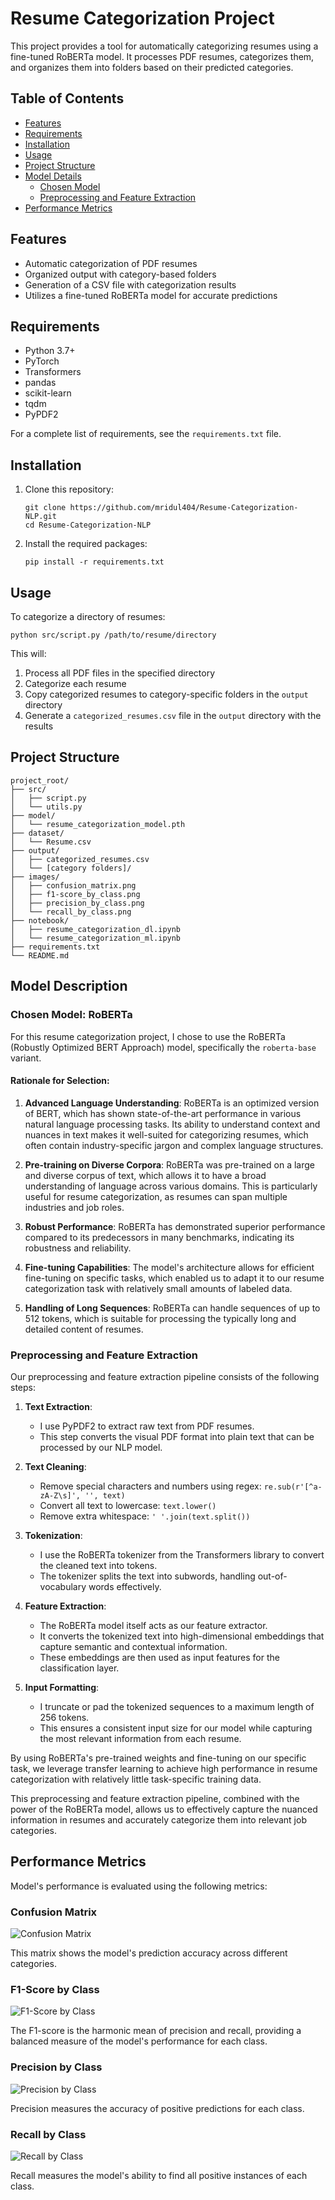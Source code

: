 # Resume Categorization Project

This project provides a tool for automatically categorizing resumes using a fine-tuned RoBERTa model. It processes PDF resumes, categorizes them, and organizes them into folders based on their predicted categories.

## Table of Contents
- [Features](#features)
- [Requirements](#requirements)
- [Installation](#installation)
- [Usage](#usage)
- [Project Structure](#project-structure)
- [Model Details](#model-details)
  - [Chosen Model](#chosen-model-roberta)
  - [Preprocessing and Feature Extraction](#preprocessing-and-feature-extraction)
- [Performance Metrics](#performance-metrics)


## Features

- Automatic categorization of PDF resumes
- Organized output with category-based folders
- Generation of a CSV file with categorization results
- Utilizes a fine-tuned RoBERTa model for accurate predictions

## Requirements

- Python 3.7+
- PyTorch
- Transformers
- pandas
- scikit-learn
- tqdm
- PyPDF2

For a complete list of requirements, see the `requirements.txt` file.

## Installation

1. Clone this repository:
   ```
   git clone https://github.com/mridul404/Resume-Categorization-NLP.git
   cd Resume-Categorization-NLP
   ```

2. Install the required packages:
   ```
   pip install -r requirements.txt
   ```

## Usage

To categorize a directory of resumes:

```
python src/script.py /path/to/resume/directory
```

This will:
1. Process all PDF files in the specified directory
2. Categorize each resume
3. Copy categorized resumes to category-specific folders in the `output` directory
4. Generate a `categorized_resumes.csv` file in the `output` directory with the results

## Project Structure

```
project_root/
├── src/
│   ├── script.py
│   └── utils.py
├── model/
│   └── resume_categorization_model.pth
├── dataset/
│   └── Resume.csv
├── output/
│   ├── categorized_resumes.csv
│   └── [category folders]/
├── images/
│   ├── confusion_matrix.png
│   ├── f1-score_by_class.png
│   ├── precision_by_class.png
│   └── recall_by_class.png
├── notebook/
│   ├── resume_categorization_dl.ipynb
│   └── resume_categorization_ml.ipynb
├── requirements.txt
└── README.md
```
## Model Description

### Chosen Model: RoBERTa

For this resume categorization project, I chose to use the RoBERTa (Robustly Optimized BERT Approach) model, specifically the `roberta-base` variant.

#### Rationale for Selection:

1. **Advanced Language Understanding**: RoBERTa is an optimized version of BERT, which has shown state-of-the-art performance in various natural language processing tasks. Its ability to understand context and nuances in text makes it well-suited for categorizing resumes, which often contain industry-specific jargon and complex language structures.

2. **Pre-training on Diverse Corpora**: RoBERTa was pre-trained on a large and diverse corpus of text, which allows it to have a broad understanding of language across various domains. This is particularly useful for resume categorization, as resumes can span multiple industries and job roles.

3. **Robust Performance**: RoBERTa has demonstrated superior performance compared to its predecessors in many benchmarks, indicating its robustness and reliability.

4. **Fine-tuning Capabilities**: The model's architecture allows for efficient fine-tuning on specific tasks, which enabled us to adapt it to our resume categorization task with relatively small amounts of labeled data.

5. **Handling of Long Sequences**: RoBERTa can handle sequences of up to 512 tokens, which is suitable for processing the typically long and detailed content of resumes.

### Preprocessing and Feature Extraction

Our preprocessing and feature extraction pipeline consists of the following steps:

1. **Text Extraction**: 
   - I use PyPDF2 to extract raw text from PDF resumes.
   - This step converts the visual PDF format into plain text that can be processed by our NLP model.

2. **Text Cleaning**:
   - Remove special characters and numbers using regex: `re.sub(r'[^a-zA-Z\s]', '', text)`
   - Convert all text to lowercase: `text.lower()`
   - Remove extra whitespace: `' '.join(text.split())`

3. **Tokenization**:
   - I use the RoBERTa tokenizer from the Transformers library to convert the cleaned text into tokens.
   - The tokenizer splits the text into subwords, handling out-of-vocabulary words effectively.

4. **Feature Extraction**:
   - The RoBERTa model itself acts as our feature extractor.
   - It converts the tokenized text into high-dimensional embeddings that capture semantic and contextual information.
   - These embeddings are then used as input features for the classification layer.

5. **Input Formatting**:
   - I truncate or pad the tokenized sequences to a maximum length of 256 tokens.
   - This ensures a consistent input size for our model while capturing the most relevant information from each resume.

By using RoBERTa's pre-trained weights and fine-tuning on our specific task, we leverage transfer learning to achieve high performance in resume categorization with relatively little task-specific training data.

This preprocessing and feature extraction pipeline, combined with the power of the RoBERTa model, allows us to effectively capture the nuanced information in resumes and accurately categorize them into relevant job categories.

## Performance Metrics

Model's performance is evaluated using the following metrics:

### Confusion Matrix

![Confusion Matrix](images/confusion_matrix.png)

This matrix shows the model's prediction accuracy across different categories.

### F1-Score by Class

![F1-Score by Class](images/f1-score_by_class.png)

The F1-score is the harmonic mean of precision and recall, providing a balanced measure of the model's performance for each class.

### Precision by Class

![Precision by Class](images/precision_by_class.png)

Precision measures the accuracy of positive predictions for each class.

### Recall by Class

![Recall by Class](images/recall_by_class.png)

Recall measures the model's ability to find all positive instances of each class.
